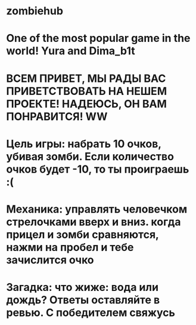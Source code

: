 # zombiehub
# One of the most popular game in the world! Yura and Dima_b1t
# ВСЕМ ПРИВЕТ, МЫ РАДЫ ВАС ПРИВЕТСТВОВАТЬ НА НЕШЕМ ПРОЕКТЕ! НАДЕЮСЬ, ОН ВАМ ПОНРАВИТСЯ! WW
# Цель игры: набрать 10 очков, убивая зомби. Если количество очков будет -10, то ты проиграешь :( 
# Механика: управлять человечком стрелочками вверх и вниз. когда прицел и зомби сравняются, нажми на пробел и тебе зачислится очко
# Загадка: что жиже: вода или дождь? Ответы оставляйте в ревью. С победителем свяжусь